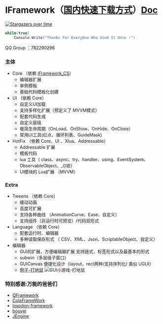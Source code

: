 # IFramework（[国内快速下载方式](https://www.aicxz.com/IFramework/PkgListPage)）[Doc](https://blog.csdn.net/qq_37221502/category_10284376.html?spm=1001.2014.3001.5482)

[![Stargazers over time](https://starchart.cc/OnClick9927/IFramework-Unity.svg)](https://starchart.cc/OnClick9927/IFramework)

``` csharp
while(true)
    Console.Write("Thanks For EveryOne Who Used It Once !")
```
QQ Group ：782290296 

### 主体
* Core （依赖  [IFramework_CS](https://github.com/OnClick9927/IFramework_CS)）
  * 编辑器扩展
  * 单例模板
  * 基础代码模板化创建
* UI  （依赖  Core） 
  * 自定义UI加载
  * 支持多样化扩展（预定义了 MVVM模式）
  * 配套代码生成
  * 自定义层级
  * 极简生命周期（OnLoad、OnShow、OnHide、OnClose）
  * 常用UI工具(红点、循环列表、GuideMask)
* HotFix （依赖  Core、UI 、Xlua、Addressable）
  * Addressable 扩展
  * 模板代码
  * lua 工具（ class、async、try、handler、using、EventSystem、ObservableObject、_G锁）
  * UI模块的 Lua扩展 （MVVM）
### Extra
* Tweens （依赖  Core）
  * 缓动动画
  * 高度可扩展
  * 支持各种曲线 （AnimationCurve、Ease、自定义）
  * 支持组件（非运行时可预览）/代码双形式
* Language （依赖  Core）
  * 配套运行时、编辑器
  * 多种读取保存形式 （ CSV、XML、Json、ScriptableObject、自定义）
* 编辑器   
  * GUI的扩展，方便编辑器扩展 支持链式，标签形式以及最基本的形式     
  * subwin（多层级子窗口） 
  * GUICanvas  便捷化设计（layout，rect两种/支持序列化/ 类似 UGUI）
  * [例子-打地鼠](https://www.bilibili.com/video/BV1pE411y7Hr/)
  ![GUI小游戏-打地鼠](https://images.gitee.com/uploads/images/2019/1114/001752_4308cb8a_2268676.png "GUI小游戏-打地鼠.png")
### 特别感谢:万能的爸爸们
* [QFramework](https://github.com/liangxiegame/QFramework)
* [ColaFrameWork](https://github.com/XINCGer/ColaFrameWork)
* [loxodon-framework](https://github.com/vovgou/loxodon-framework)
* [bouyei](https://gitee.com/bouyei)
* [JEngine](https://github.com/JasonXuDeveloper/JEngine)


